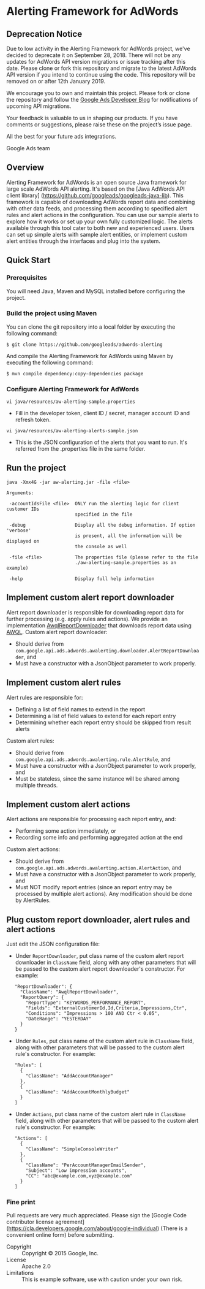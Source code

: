 # Alerting Framework for AdWords

## Deprecation Notice

Due to low activity in the Alerting Framework for AdWords project, we've decided
to deprecate it on September 28, 2018. There will not be any updates for AdWords
API version migrations or issue tracking after this date. Please clone or fork
this repository and migrate to the latest AdWords API version if you intend to
continue using the code. This repository will be removed on or after 12th January 2019.

We encourage you to own and maintain this project. Please fork or clone the
repository and follow the [Google Ads Developer Blog](https://ads-developers.googleblog.com/)
for notifications of upcoming API migrations.

Your feedback is valuable to us in shaping our products. If you have comments or
suggestions, please raise these on the project’s issue page.

All the best for your future ads integrations.

Google Ads team

## Overview

Alerting Framework for AdWords is an open source Java framework for large
scale AdWords API alerting. It's based on the [Java AdWords API client
library] (https://github.com/googleads/googleads-java-lib). This framework
is capable of downloading AdWords report data and combining with other
data feeds, and processing them according to specified alert rules and
alert actions in the configuration. You can use our sample alerts to
explore how it works or set up your own fully customized logic. The alerts
available through this tool cater to both new and experienced users. Users
can set up simple alerts with sample alert entities, or implement custom
alert entities through the interfaces and plug into the system.

## Quick Start

### Prerequisites

You will need Java, Maven and MySQL installed before configuring the project.

### Build the project using Maven

You can clone the git repository into a local folder by executing the following
command:
```
$ git clone https://github.com/googleads/adwords-alerting
```

And compile the Alerting Framework for AdWords using Maven by executing the
following command:
```
$ mvn compile dependency:copy-dependencies package
```

### Configure Alerting Framework for AdWords
```
vi java/resources/aw-alerting-sample.properties
```
 - Fill in the developer token, client ID / secret, manager account ID and
   refresh token.

```
vi java/resources/aw-alerting-alerts-sample.json
```
 - This is the JSON configuration of the alerts that you want to run. It's
   referred from the .properties file in the same folder.

## Run the project

```
java -Xmx4G -jar aw-alerting.jar -file <file>

Arguments:

 -accountIdsFile <file>  ONLY run the alerting logic for client customer IDs
                         specified in the file

 -debug                  Display all the debug information. If option 'verbose'
                         is present, all the information will be displayed on
                         the console as well

 -file <file>            The properties file (please refer to the file
                         ./aw-alerting-sample.properties as an example)

 -help                   Display full help information
```

## Implement custom alert report downloader

Alert report downloader is responsible for downloading report data for further
processing (e.g. apply rules and actions). We provide an implementation
[AwqlReportDownloader](https://github.com/googleads/aw-alerting/blob/master/java/com/google/api/ads/adwords/awalerting/sampleimpl/downloader/AwqlReportDownloader.java)
that downloads report data using [AWQL](https://developers.google.com/adwords/api/docs/guides/awql).
Custom alert report downloader:
 - Should derive from
   ``com.google.api.ads.adwords.awalerting.downloader.AlertReportDownloader``,
   and
 - Must have a constructor with a JsonObject parameter to work properly.

## Implement custom alert rules

Alert rules are responsible for:

 - Defining a list of field names to extend in the report
 - Determining a list of field values to extend for each report entry
 - Determining whether each report entry should be skipped from result alerts

Custom alert rules:
 - Should derive from
   ``com.google.api.ads.adwords.awalerting.rule.AlertRule``, and
 - Must have a constructor with a JsonObject parameter to work properly, and
 - Must be stateless, since the same instance will be shared among multiple
   threads.

## Implement custom alert actions

Alert actions are responsible for processing each report entry, and:

 - Performing some action immediately, or
 - Recording some info and performing aggregated action at the end

Custom alert actions:
 - Should derive from
   ``com.google.api.ads.adwords.awalerting.action.AlertAction``, and
 - Must have a constructor with a JsonObject parameter to work properly, and
 - Must NOT modify report entries (since an report entry may be processed by
   multiple alert actions). Any modification should be done by AlertRules.

## Plug custom report downloader, alert rules and alert actions

Just edit the JSON configuration file:

 - Under ``ReportDownloader``, put class name of the custom alert
   report downloader in ``ClassName`` field, along with any other
   parameters that will be passed to the custom alert report downloader's
   constructor. For example:
 ```
    "ReportDownloader": {
      "ClassName": "AwqlReportDownloader",
      "ReportQuery": {
        "ReportType": "KEYWORDS_PERFORMANCE_REPORT",
        "Fields": "ExternalCustomerId,Id,Criteria,Impressions,Ctr",
        "Conditions": "Impressions > 100 AND Ctr < 0.05",
        "DateRange": "YESTERDAY"
      }
    }
 ```

 - Under ``Rules``, put class name of the custom alert rule in
   ``ClassName`` field, along with other parameters that will be
   passed to the custom alert rule's constructor. For example:
 ```
    "Rules": [
      {
        "ClassName": "AddAccountManager"
      },
      {
        "ClassName": "AddAccountMonthlyBudget"
      }
    ]
 ```

 - Under ``Actions``, put class name of the custom alert rule in
   ``ClassName`` field, along with other parameters that will be
   passed to the custom alert rule's constructor. For example:
 ```
    "Actions": [
      {
        "ClassName": "SimpleConsoleWriter"
      },
      {
        "ClassName": "PerAccountManagerEmailSender",
        "Subject": "Low impression accounts",
        "CC": "abc@example.com,xyz@example.com"
      }
    ]
 ```

### Fine print
Pull requests are very much appreciated. Please sign the
[Google Code contributor license agreement]
(https://cla.developers.google.com/about/google-individual)
(There is a convenient online form) before submitting.

<dl>
  <dt>Copyright</dt>
  <dd>Copyright © 2015 Google, Inc.</dd>
  <dt>License</dt>
  <dd>Apache 2.0</dd>
  <dt>Limitations</dt>
  <dd>This is example software, use with caution under your own risk.</dd>
</dl>
